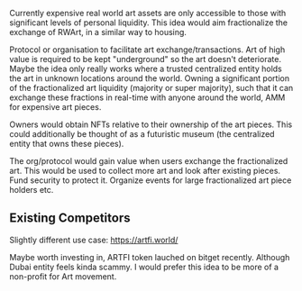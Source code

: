 Currently expensive real world art assets are only accessible to those with significant levels of personal liquidity. This idea would aim fractionalize the exchange of RWArt, in a similar way to housing.

Protocol or organisation to facilitate art exchange/transactions. Art of high value is required to be kept "underground" so the art doesn't deteriorate. Maybe the idea only really works where a trusted centralized entity holds the art in unknown locations around the world. Owning a significant portion of the fractionalized art liquidity (majority or super majority), such that it can exchange these fractions in real-time with anyone around the world, AMM for expensive art pieces.

Owners would obtain NFTs relative to their ownership of the art pieces. This could additionally be thought of as a futuristic museum (the centralized entity that owns these pieces).

The org/protocol would gain value when users exchange the fractionalized art. This would be used to collect more art and look after existing pieces. Fund security to protect it. Organize events for large fractionalized art piece holders etc.

## Existing Competitors

Slightly different use case: https://artfi.world/

Maybe worth investing in, ARTFI token lauched on bitget recently. Although Dubai entity feels kinda scammy. I would prefer this idea to be more of a non-profit for Art movement.